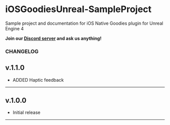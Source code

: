 # iOSGoodiesUnreal-SampleProject

Sample project and documentation for iOS Native Goodies plugin for Unreal Engine 4

**Join our [Discord server](https://discord.gg/SuJP9fY) and ask us anything!**

### CHANGELOG

## v.1.1.0

+ ADDED Haptic feedback

---

## v.1.0.0

+ Initial release

---
